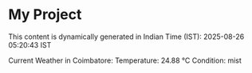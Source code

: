 # My Project

This content is dynamically generated in Indian Time (IST): 2025-08-26 05:20:43 IST


Current Weather in Coimbatore:
Temperature: 24.88 °C
Condition: mist
